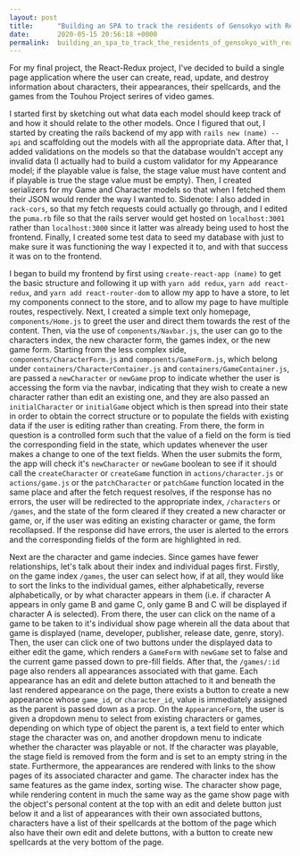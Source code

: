 ```yaml
---
layout: post
title:      "Building an SPA to track the residents of Gensokyo with React and Redux"
date:       2020-05-15 20:56:18 +0000
permalink:  building_an_spa_to_track_the_residents_of_gensokyo_with_react_and_redux
---
```



For my final project, the React-Redux project, I've decided to build a single page application where the user can create, read, update, and destroy information about characters, their appearances, their spellcards, and the games from the Touhou Project serires of video games.

I started first by sketching out what data each model should keep track of and how it should relate to the other models. Once I figured that out, I started by creating the rails backend of my app with ```rails new (name) --api``` and scaffolding out the models with all the appropriate data. After that, I added validations on the models so that the database wouldn't accept any invalid data (I actually had to build a custom validator for my Appearance model; if the playable value is false, the stage value must have content and if playable is true the stage value must be empty). Then, I created serializers for my Game and Character models so that when I fetched them their JSON would render the way I wanted to. Sidenote: I also added in ```rack-cors```, so that my fetch requests could actually go through, and I edited the ```puma.rb``` file so that the rails server would get hosted on ```localhost:3001``` rather than ```localhost:3000``` since it latter was already being used to host the frontend. Finally, I created some test data to seed my database with just to make sure it was functioning the way I expected it to, and with that success it was on to the frontend.

I began to build my frontend by first using ```create-react-app (name)``` to get the basic structure and following it up with ```yarn add redux```, ```yarn add react-redux```, and  ```yarn add react-router-dom``` to allow my app to have a store, to let my components connect to the store, and to allow my page to have multiple routes, respectively. Next, I created a simple text only homepage, ```components/Home.js``` to greet the user and direct them towards the rest of the content. Then, via the use of ```components/Navbar.js```, the user can go to the characters index, the new character form, the games index, or the new game form. Starting from the less complex side, ```components/CharacterForm.js``` and ```components/GameForm.js```, which belong under ```containers/CharacterContainer.js``` and ```containers/GameContainer.js```, are passed a ```newCharacter``` or ```newGame``` prop to indicate whether the user is accessing the form via the navbar, indicating that they wish to create a new character rather than edit an existing one, and they are also passed an ```initialCharacter``` or ```initialGame``` object which is then spread into their state in order to obtain the correct structure or to populate the fields with existing data if the user is editing rather than creating. From there, the form in question is a controlled form such that the value of a field on the form is tied the corresponding field in the state, which updates whenever the user makes a change to one of the text fields. When the user submits the form, the app will check it's ```newCharacter``` or ```newGame``` boolean to see if it should call the ```createCharacter``` or ```createGame``` function in ```actions/character.js``` or ```actions/game.js``` or the ```patchCharacter``` or ```patchGame``` function located in the same place and after the fetch request resolves, if the response has no errors, the user will be redirected to the appropriate index, ```/characters``` or ```/games```, and the state of the form cleared if they created a new character or game, or, if the user was editing an existing character or game, the form recollapsed. If the response did have errors, the user is alerted to the errors and the corresponding fields of the form are highlighted in red.

Next are the character and game indecies. Since games have fewer relationships, let's talk about their index and individual pages first. Firstly, on the game index ```/games```, the user can select how, if at all, they would like to sort the links to the individual games, either alphabetically, reverse alphabetically, or by what character appears in them (i.e. if character A appears in only game B and game C, only game B and C will be displayed if character A is selected). From there, the user can click on the name of a game to be taken to it's individual show page wherein all the data about that game is displayed (name, developer, publisher, release date, genre, story). Then, the user can click one of two buttons under the displayed data to either edit the game, which renders a ```GameForm``` with ```newGame``` set to false and the current game passed down to pre-fill fields. After that, the ```/games/:id``` page also renders all appearances associated with that game. Each appearance has an edit and delete button attached to it and beneath the last rendered appearance on the page, there exists a button to create a new appearance whose ```game_id```, or ```character_id```, value is immediately assigned as the parent is passed down as a prop. On the ```AppearanceForm```, the user is given a dropdown menu to select from existing characters or games, depending on which type of object the parent is, a text field to enter which stage the character was on, and another dropdown menu to indicate whether the character was playable or not. If the character was playable, the stage field is removed from the form and is set to an empty string in the state. Furthermore, the appearances are rendered with links to the show pages of its associated character and game. The character index has the same features as the game index, sorting wise. The character show page, while rendering content in much the same way as the game show page with the object's personal content at the top with an edit and delete button just below it and a list of appearances with their own associated buttons, characters have a list of their spellcards at the bottom of the page which also have their own edit and delete buttons, with a button to create new spellcards at the very bottom of the page.
